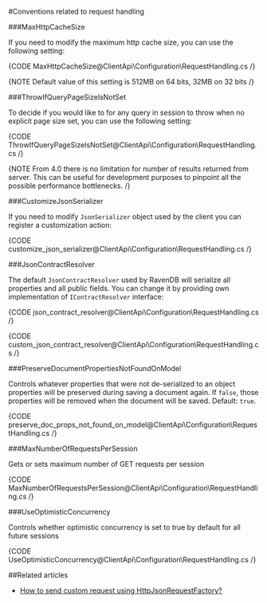 ﻿#Conventions related to request handling

###MaxHttpCacheSize

If you need to modify the maximum http cache size, you can use the following setting:

{CODE MaxHttpCacheSize@ClientApi\Configuration\RequestHandling.cs /}

{NOTE Default value of this setting is 512MB on 64 bits, 32MB on 32 bits /}

###ThrowIfQueryPageSizeIsNotSet

To decide if you would like to for any query in session to throw when no explicit page size set, you can use the following setting:

{CODE ThrowIfQueryPageSizeIsNotSet@ClientApi\Configuration\RequestHandling.cs /}

{NOTE From 4.0 there is no limitation for number of results returned from server. This can be useful for development purposes to pinpoint all the possible performance bottlenecks. /}

###CustomizeJsonSerializer

If you need to modify `JsonSerializer` object used by the client you can register a customization action:

{CODE customize_json_serializer@ClientApi\Configuration\RequestHandling.cs /}

###JsonContractResolver

The default `JsonContractResolver` used by RavenDB will serialize all properties and all public fields. You can change it by providing own implementation of `IContractResolver` interface:

{CODE json_contract_resolver@ClientApi\Configuration\RequestHandling.cs /}

{CODE custom_json_contract_resolver@ClientApi\Configuration\RequestHandling.cs /}

###PreserveDocumentPropertiesNotFoundOnModel

Controls whatever properties that were not de-serialized to an object properties will be preserved 
during saving a document again. If `false`, those properties will be removed when the document will be saved. Default: `true`.

{CODE preserve_doc_props_not_found_on_model@ClientApi\Configuration\RequestHandling.cs /}

###MaxNumberOfRequestsPerSession

Gets or sets maximum number of GET requests per session

{CODE MaxNumberOfRequestsPerSession@ClientApi\Configuration\RequestHandling.cs /}

###UseOptimisticConcurrency

Controls whether optimistic concurrency is set to true by default for all future sessions

{CODE UseOptimisticConcurrency@ClientApi\Configuration\RequestHandling.cs /}

##Related articles

- [How to send custom request using HttpJsonRequestFactory?](../../how-to/send-custom-request-using-httpjsonrequestfactory)
